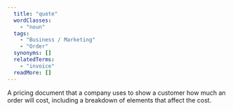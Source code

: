 ```yaml
---
  title: "quote"
  wordClasses: 
    - "noun"
  tags: 
    - "Business / Marketing"
    - "Order"
  synonyms: []
  relatedTerms: 
    - "invoice"
  readMore: []
---
```

A pricing document that a company uses to show a customer how much an order will cost, including a breakdown of elements that affect the cost.
